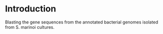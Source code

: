 # Introduction
Blasting the gene sequences from the annotated bacterial genomes isolated from S. marinoi cultures.
